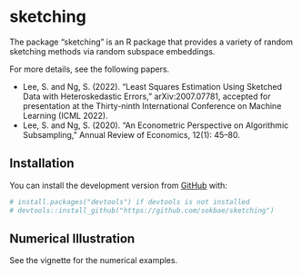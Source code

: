 
<!-- README.md is generated from README.Rmd. Please edit that file -->

# sketching

<!-- badges: start -->
<!-- badges: end -->

The package “sketching” is an R package that provides a variety of
random sketching methods via random subspace embeddings.

For more details, see the following papers.

-   Lee, S. and Ng, S. (2022). “Least Squares Estimation Using Sketched
    Data with Heteroskedastic Errors,” arXiv:2007.07781, accepted for
    presentation at the Thirty-ninth International Conference on Machine
    Learning (ICML 2022).
-   Lee, S. and Ng, S. (2020). “An Econometric Perspective on
    Algorithmic Subsampling,” Annual Review of Economics, 12(1): 45–80.

## Installation

You can install the development version from
[GitHub](https://github.com/) with:

``` r
# install.packages("devtools") if devtools is not installed
# devtools::install_github("https://github.com/sokbae/sketching")
```

## Numerical Illustration

See the vignette for the numerical examples.
